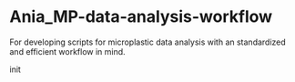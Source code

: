 # Ania_MP-data-analysis-workflow
For developing scripts for microplastic data analysis with an standardized and efficient workflow in mind.

init